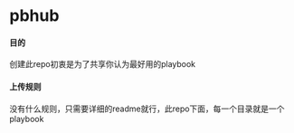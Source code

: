 # pbhub




#### 目的

创建此repo初衷是为了共享你认为最好用的playbook

#### 上传规则

没有什么规则，只需要详细的readme就行，此repo下面，每一个目录就是一个playbook
